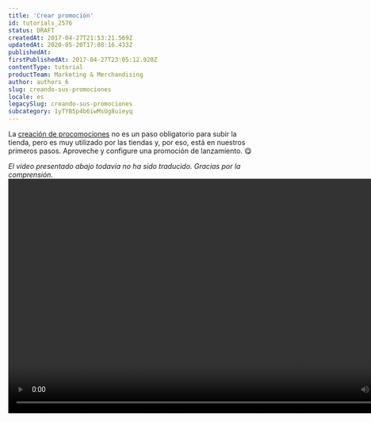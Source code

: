 ```yaml
---
title: 'Crear promoción'
id: tutorials_2576
status: DRAFT
createdAt: 2017-04-27T21:53:21.569Z
updatedAt: 2020-05-20T17:08:16.433Z
publishedAt: 
firstPublishedAt: 2017-04-27T23:05:12.920Z
contentType: tutorial
productTeam: Marketing & Merchandising
author: authors_6
slug: creando-sus-promociones
locale: es
legacySlug: creando-sus-promociones
subcategory: 1yTYB5p4b6iwMsUg8uieyq
---
```


La [creación de procomociones](http://help.vtex.com/es/tutorial/como-crear-promociones) no es un paso obligatorio para subir la tienda, pero es muy utilizado por las tiendas y, por eso, está en nuestros primeros pasos. Aproveche y configure una promoción de lanzamiento. 😋

_El video presentado abajo todavía no ha sido traducido. Gracias por la comprensión._
<video class="wp-video-shortcode" id="video-2576-3" width="840" height="473" preload="metadata" controls="controls"><source type="video/mp4" src="//assets.contentful.com/alneenqid6w5/6zNzPP4ZuEkUWEK4cIO2UO/61cd3b64aa45b98ace5595dd5a265ae2/CriandoPromocao.mp4?_=3" />[//assets.contentful.com/alneenqid6w5/6zNzPP4ZuEkUWEK4cIO2UO/61cd3b64aa45b98ace5595dd5a265ae2/CriandoPromocao.mp4](https://assets.contentful.com/alneenqid6w5/6zNzPP4ZuEkUWEK4cIO2UO/61cd3b64aa45b98ace5595dd5a265ae2/CriandoPromocao.mp4 "//assets.contentful.com/alneenqid6w5/6zNzPP4ZuEkUWEK4cIO2UO/61cd3b64aa45b98ace5595dd5a265ae2/CriandoPromocao.mp4")</video>
